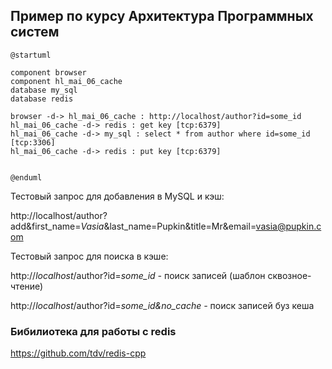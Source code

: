 ## Пример по курсу Архитектура Программных систем


```plantuml
@startuml

component browser
component hl_mai_06_cache
database my_sql
database redis

browser -d-> hl_mai_06_cache : http://localhost/author?id=some_id
hl_mai_06_cache -d-> redis : get key [tcp:6379]
hl_mai_06_cache -d-> my_sql : select * from author where id=some_id [tcp:3306]
hl_mai_06_cache -d-> redis : put key [tcp:6379]


@enduml
```


Тестовый запрос для добавления в MySQL и кэш:

http://localhost/author?add&first_name=*Vasia*&last_name=Pupkin&title=Mr&email=vasia@pupkin.com

Тестовый запрос для поиска в кэше:

http://*localhost*/author?id=*some_id -* поиск записей (шаблон сквозное-чтение)

http://*localhost*/author?id=*some_id&no_cache -* поиск записей буз кеша

### Бибилиотека для работы с redis
https://github.com/tdv/redis-cpp
